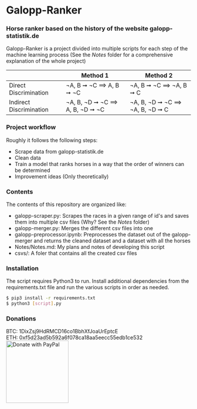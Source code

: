# Galopp-Ranker
### Horse ranker based on the history of the website galopp-statistik.de
Galopp-Ranker is a project divided into multiple scripts for each step of the machine learning process (See the _Notes_ folder for a comprehensive explanation of the whole project)

|                         | Method 1                       | Method 2                       |
| ----------------------- | ------------------------------ | ------------------------------ |
| Direct Discrimination   | ¬A, B ➞ ¬C ⟹ A, B ➞ ¬C         | ¬A, B ➞ ¬C ⟹ ¬A, B ➞ C         |
| Indirect Discrimination | ¬A, B, ¬D ➞ ¬C ⟹ A, B, ¬D ➞ ¬C | ¬A, B, ¬D ➞ ¬C ⟹ ¬A, B, ¬D ➞ C |

### Project workflow
Roughly it follows the following steps:
- Scrape data from galopp-statistik.de
- Clean data
- Train a model that ranks horses in a way that the order of winners can be determined
- Improvement ideas (Only theoretically)

### Contents
The contents of this repository are organized like:

  - galopp-scraper.py: Scrapes the races in a given range of id's and saves them into multiple csv files (Why? See the _Notes_ folder)
  - galopp-merger.py: Merges the different csv files into one
  - galopp-preprocessor.ipynb: Preprocesses the dataset out of the galopp-merger and returns the cleaned dataset and a dataset with all the horses
  - Notes/Notes.md: My plans and notes of developing this script
  - csvs/: A foler that contains all the created csv files

### Installation

The script requires Python3 to run.
Install additional dependencies from the requirements.txt file and run the various scripts in order as needed.

```sh
$ pip3 install -r requirements.txt
$ python3 [script].py
```

### Donations

BTC: 1DixZsj9HdRMCD16co1BbhXfJoaUrEptcE   
ETH: 0xf5d23ad5b592a6f078ca18aa5eecc55edb1ce532  
<a href="https://paypal.me/Mechamod">
  <img src="https://raw.githubusercontent.com/stefan-niedermann/paypal-donate-button/master/paypal-donate-button.png" alt="Donate with PayPal" width="170"/>
</a>

[//]: #
   [BeautifulSoup]: <https://www.crummy.com/software/BeautifulSoup/>
